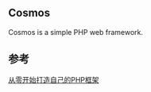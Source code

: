## Cosmos

Cosmos is a simple PHP web framework.

## 参考

[从零开始打造自己的PHP框架](https://www.imooc.com/learn/696)
